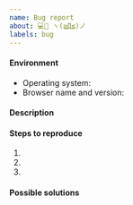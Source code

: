 ```yaml
---
name: Bug report
about: 💻🐛 ヽ(≧Д≦)ノ
labels: bug
---
```


<!--
Thank you for taking the time to report a bug!
Before opening a new issue, make sure that one with a similar title isn't already opened.

Please follow the template below. It will help us better understand the problem and fix it faster!
-->

#### Environment

 * Operating system:
 * Browser name and version:

#### Description
<!-- Please be as detailed as possible. Useful screenshots are always welcomed. -->



#### Steps to reproduce
<!-- What did you do that caused the bug? -->

1.
2.
3.

#### Possible solutions
<!-- Anything that you think can help solve the problem (optional) -->


